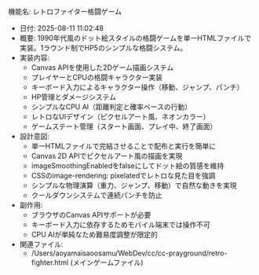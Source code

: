 機能名: レトロファイター格闘ゲーム

- 日付: 2025-08-11 11:02:48
- 概要: 1990年代風のドット絵スタイルの格闘ゲームを単一HTMLファイルで実装。1ラウンド制でHP5のシンプルな格闘システム。
- 実装内容: 
  - Canvas APIを使用した2Dゲーム描画システム
  - プレイヤーとCPUの格闘キャラクター実装
  - キーボード入力によるキャラクター操作（移動、ジャンプ、パンチ）
  - HP管理とダメージシステム
  - シンプルなCPU AI（距離判定と確率ベースの行動）
  - レトロなUIデザイン（ピクセルアート風、ネオンカラー）
  - ゲームステート管理（スタート画面、プレイ中、終了画面）
- 設計意図:
  - 単一HTMLファイルで完結させることで配布と実行を簡単に
  - Canvas 2D APIでピクセルアート風の描画を実現
  - imageSmoothingEnabledをfalseにしてドット絵の質感を維持
  - CSSのimage-rendering: pixelatedでレトロな見た目を強調
  - シンプルな物理演算（重力、ジャンプ、移動）で自然な動きを実現
  - クールダウンシステムで連続パンチを防止
- 副作用:
  - ブラウザのCanvas APIサポートが必要
  - キーボード入力に依存するためモバイル端末では操作不可
  - CPU AIが単純なため難易度調整が限定的
- 関連ファイル:
  - /Users/aoyamaisaoosamu/WebDev/cc/cc-prayground/retro-fighter.html (メインゲームファイル)